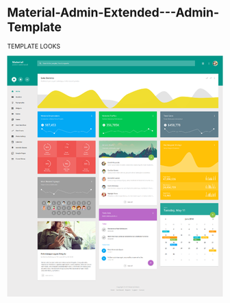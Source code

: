# Material-Admin-Extended---Admin-Template
TEMPLATE LOOKS

![alt text](https://github.com/dkkundu/Material-Admin-Extended---Admin-Template/blob/master/img/material_admin.png?raw=true)
